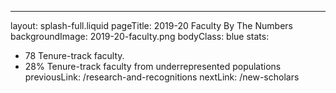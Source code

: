 ---
layout: splash-full.liquid
pageTitle: 2019-20 Faculty By The Numbers
backgroundImage: 2019-20-faculty.png
bodyClass: blue
stats: 
  - 78 Tenure-track faculty.
  - 28% Tenure-track faculty from underrepresented populations
previousLink: /research-and-recognitions
nextLink: /new-scholars

